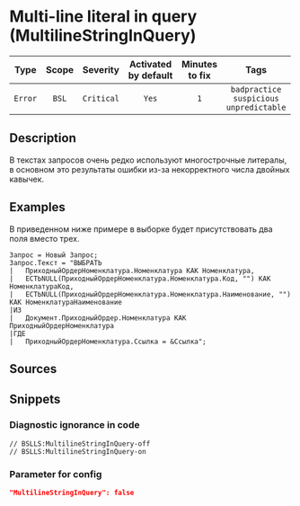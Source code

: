 # Multi-line literal in query (MultilineStringInQuery)

 |  Type   | Scope |  Severity  | Activated<br>by default | Minutes<br>to fix |                             Tags                             |
 |:-------:|:-----:|:----------:|:-----------------------------:|:-----------------------:|:------------------------------------------------------------:|
 | `Error` | `BSL` | `Critical` |             `Yes`             |           `1`           | `badpractice`<br>`suspicious`<br>`unpredictable` | 

<!-- Блоки выше заполняются автоматически, не трогать -->
## Description
<!-- Описание диагностики заполняется вручную. Необходимо понятным языком описать смысл и схему работу -->

В текстах запросов очень редко используют многострочные литералы, в основном это результаты ошибки из-за некорректного числа двойных кавычек.

## Examples
<!-- В данном разделе приводятся примеры, на которые диагностика срабатывает, а также можно привести пример, как можно исправить ситуацию -->

В приведенном ниже примере в выборке будет присутствовать два поля вместо трех.

```bsl
Запрос = Новый Запрос;
Запрос.Текст = "ВЫБРАТЬ
|   ПриходныйОрдерНоменклатура.Номенклатура КАК Номенклатура,
|   ЕСТЬNULL(ПриходныйОрдерНоменклатура.Номенклатура.Код, "") КАК НоменклатураКод,
|   ЕСТЬNULL(ПриходныйОрдерНоменклатура.Номенклатура.Наименование, "") КАК НоменклатураНаименование
|ИЗ
|   Документ.ПриходныйОрдер.Номенклатура КАК ПриходныйОрдерНоменклатура
|ГДЕ
|   ПриходныйОрдерНоменклатура.Ссылка = &Ссылка";
```

## Sources
<!-- Необходимо указывать ссылки на все источники, из которых почерпнута информация для создания диагностики -->
<!-- Примеры источников

* Источник: [Стандарт: Тексты модулей](https://its.1c.ru/db/v8std#content:456:hdoc)
* Полезная информация: [Отказ от использования модальных окон](https://its.1c.ru/db/metod8dev#content:5272:hdoc)
* Источник: [Cognitive complexity, ver. 1.4](https://www.sonarsource.com/docs/CognitiveComplexity.pdf) -->

## Snippets

<!-- Блоки ниже заполняются автоматически, не трогать -->
### Diagnostic ignorance in code

```bsl
// BSLLS:MultilineStringInQuery-off
// BSLLS:MultilineStringInQuery-on
```

### Parameter for config

```json
"MultilineStringInQuery": false
```
